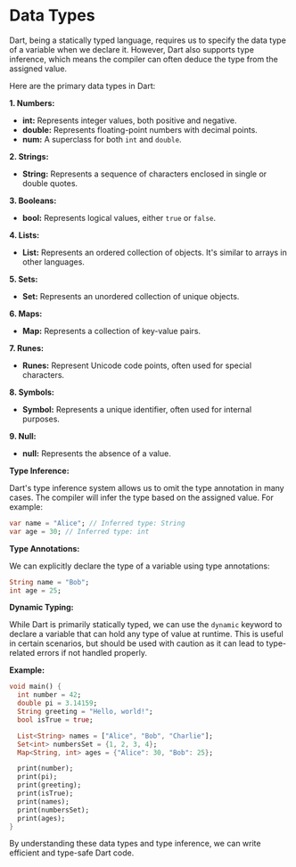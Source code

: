 # Data Types

Dart, being a statically typed language, requires us to specify the data type of a variable when we declare it. However, Dart also supports type inference, which means the compiler can often deduce the type from the assigned value.

Here are the primary data types in Dart:

**1. Numbers:**

* **int:** Represents integer values, both positive and negative.
* **double:** Represents floating-point numbers with decimal points.
* **num:** A superclass for both `int` and `double`.

**2. Strings:**

* **String:** Represents a sequence of characters enclosed in single or double quotes.

**3. Booleans:**

* **bool:** Represents logical values, either `true` or `false`.

**4. Lists:**

* **List:** Represents an ordered collection of objects. It's similar to arrays in other languages.

**5. Sets:**

* **Set:** Represents an unordered collection of unique objects.

**6. Maps:**

* **Map:** Represents a collection of key-value pairs.

**7. Runes:**

* **Runes:** Represent Unicode code points, often used for special characters.

**8. Symbols:**

* **Symbol:** Represents a unique identifier, often used for internal purposes.

**9. Null:**

* **null:** Represents the absence of a value.

**Type Inference:**

Dart's type inference system allows us to omit the type annotation in many cases. The compiler will infer the type based on the assigned value. For example:

```dart
var name = "Alice"; // Inferred type: String
var age = 30; // Inferred type: int
```

**Type Annotations:**

We can explicitly declare the type of a variable using type annotations:

```dart
String name = "Bob";
int age = 25;
```

**Dynamic Typing:**

While Dart is primarily statically typed, we can use the `dynamic` keyword to declare a variable that can hold any type of value at runtime. This is useful in certain scenarios, but should be used with caution as it can lead to type-related errors if not handled properly.

**Example:**

```dart
void main() {
  int number = 42;
  double pi = 3.14159;
  String greeting = "Hello, world!";
  bool isTrue = true;

  List<String> names = ["Alice", "Bob", "Charlie"];
  Set<int> numbersSet = {1, 2, 3, 4};
  Map<String, int> ages = {"Alice": 30, "Bob": 25};

  print(number);
  print(pi);
  print(greeting);
  print(isTrue);
  print(names);
  print(numbersSet);
  print(ages);
}
```

By understanding these data types and type inference, we can write efficient and type-safe Dart code.
